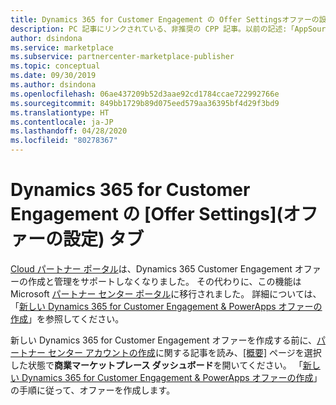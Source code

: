 ```yaml
---
title: Dynamics 365 for Customer Engagement の Offer Settingsオファーの設定 タブ | Azure Marketplace
description: PC 記事にリンクされている、非推奨の CPP 記事。以前の記述:「AppSource Marketplace で Dynamics 365 for Customer Engagement アプリケーション オファーのオファー設定を構成します。」
author: dsindona
ms.service: marketplace
ms.subservice: partnercenter-marketplace-publisher
ms.topic: conceptual
ms.date: 09/30/2019
ms.author: dsindona
ms.openlocfilehash: 06ae437209b52d3aae92cd1784ccae722992766e
ms.sourcegitcommit: 849bb1729b89d075eed579aa36395bf4d29f3bd9
ms.translationtype: HT
ms.contentlocale: ja-JP
ms.lasthandoff: 04/28/2020
ms.locfileid: "80278367"
---
```

# <a name="dynamics-365-for-customer-engagement-offer-settings-tab"></a>Dynamics 365 for Customer Engagement の [Offer Settings]\(オファーの設定\) タブ

[Cloud パートナー ポータル](https://cloudpartner.azure.com/)は、Dynamics 365 Customer Engagement オファーの作成と管理をサポートしなくなりました。 その代わりに、この機能は Microsoft [パートナー センター ポータル](https://partner.microsoft.com/)に移行されました。 詳細については、「[新しい Dynamics 365 for Customer Engagement & PowerApps オファーの作成](https://docs.microsoft.com/azure/marketplace/partner-center-portal/create-new-customer-engagement-offer)」を参照してください。

新しい Dynamics 365 for Customer Engagement オファーを作成する前に、[パートナー センター アカウントの作成](https://docs.microsoft.com/azure/marketplace/partner-center-portal/create-account)に関する記事を読み、[[概要]](https://partner.microsoft.com/dashboard/directory) ページを選択した状態で**商業マーケットプレース ダッシュボード**を開いてください。 「[新しい Dynamics 365 for Customer Engagement & PowerApps オファーの作成](https://docs.microsoft.com/azure/marketplace/partner-center-portal/create-new-customer-engagement-offer)」の手順に従って、オファーを作成します。
